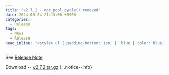 ```yaml
---
title: "v2.7.2 - ogs_pool_cycle() removed"
date: 2024-08-04 21:13:00 +0900
categories:
  - Release
tags:
  - News
  - Release
head_inline: "<style> ul { padding-bottom: 1em; } .blue { color: blue; }</style>"
---
```


See [Release Note](https://github.com/open5gs/open5gs/releases/tag/v2.7.2)

Download -- [v2.7.2.tar.gz](https://github.com/open5gs/open5gs/archive/v2.7.2.tar.gz)
{: .notice--info}
